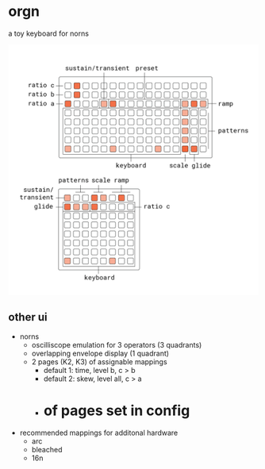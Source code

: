 # orgn
a toy keyboard for norns 

![orgn docs](lib/doc/orgn.png)

## other ui

- norns
  - oscilliscope emulation for 3 operators (3 quadrants)
  - overlapping envelope display (1 quadrant)
  - 2 pages (K2, K3) of assignable mappings
    - default 1: time, level b, c > b
    - default 2: skew, level all, c > a
    - # of pages set in config
- recommended mappings for additonal hardware
  - arc
  - bleached
  - 16n
